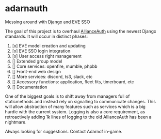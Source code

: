 # adarnauth
Messing around with Django and EVE SSO

The goal of this project is to overhaul [AllianceAuth](https://github.com/R4stl1n/allianceauth) using the newest Django standards. It will occur in distinct phases:

1. [x] EVE model creation and updating
2. [x] EVE SSO login integration
3. [x] User access right management
4. [] Extended group model
5. [] Core services: openfire, mumble, phpbb
6. [] Front-end web design
7. [] More services: discord, ts3, slack, etc
8. [] Accessory functions: application, fleet fits, timerboard, etc
9. [] Documentation

One of the biggest goals is to shift away from managers full of staticmethods and instead rely on signalling to communicate changes. This will allow abstraction of many features such as services which is a big hurdle with the current system. Logging is also a core requirement, as retroactively adding 1k lines of logging to the old AllianceAuth has been a nightmare.

Always looking for suggestions. Contact Adarnof in-game.
